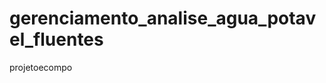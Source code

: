 gerenciamento_analise_agua_potavel_fluentes
===========================================

projetoecompo